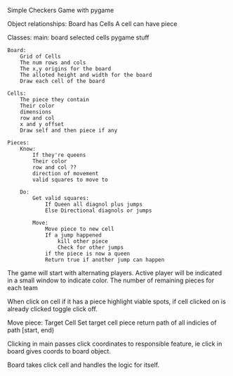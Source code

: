 Simple Checkers Game with pygame

Object relationships:
    Board has Cells
        A cell can have piece

Classes:
    main:
        board
        selected cells
        pygame stuff
        

    Board:
        Grid of Cells
        The num rows and cols
        The x,y origins for the board
        The alloted height and width for the board
        Draw each cell of the board

    Cells:
        The piece they contain
        Their color
        dimensions
        row and col
        x and y offset
        Draw self and then piece if any

    Pieces:
        Know:
            If they're queens
            Their color
            row and col ?? 
            direction of movement
            valid squares to move to

        Do:
            Get valid squares:
                If Queen all diagnol plus jumps
                Else Directional diagnols or jumps

            Move:
                Move piece to new cell
                If a jump happened 
                    kill other piece
                    Check for other jumps
                if the piece is now a queen
                Return true if another jump can happen
            

The game will start with alternating players. Active player will be indicated in a small window to indicate color. The number of remaining pieces for each team

When click on cell if it has a piece highlight viable spots, if cell clicked on is already clicked toggle click off.

Move piece: Target Cell
    Set target cell piece
    return path of all indicies of path [start, end)

Clicking in main passes click coordinates to responsible feature, ie click in board gives coords to board object.

Board takes click cell and handles the logic for itself.


